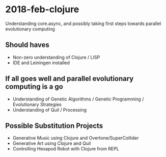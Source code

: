 # 2018-feb-clojure

Understanding core.async, and possibly taking first steps towards parallel evolutionary computing

## Should haves

* Non-zero understanding of Clojure / LISP
* IDE and Leiningen installed

## If all goes well and parallel evolutionary computing is a go

* Understanding of Genetic Algorithms / Genetic Programming / Evolutionary Strategies
* Understanding of Quil / Processing

## Possible Substitution Projects

* Generative Music using Clojure and Overtone/SuperCollider
* Generative Art using Clojure and Quil
* Controlling Hexapod Robot with Clojure from REPL
